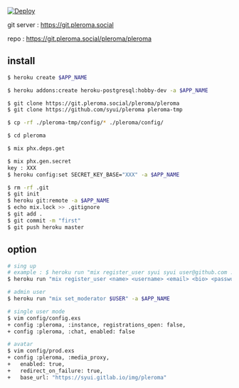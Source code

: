 [![Deploy](https://www.herokucdn.com/deploy/button.svg)](https://dashboard.heroku.com/new?button-url=https://github.com/syui/pleroma&template=https://github.com/syui/pleroma)

git server : https://git.pleroma.social

repo : https://git.pleroma.social/pleroma/pleroma

## install

```sh
$ heroku create $APP_NAME

$ heroku addons:create heroku-postgresql:hobby-dev -a $APP_NAME

$ git clone https://git.pleroma.social/pleroma/pleroma
$ git clone https://github.com/syui/pleroma pleroma-tmp

$ cp -rf ./pleroma-tmp/config/* ./pleroma/config/

$ cd pleroma

$ mix phx.deps.get

$ mix phx.gen.secret
key : XXX
$ heroku config:set SECRET_KEY_BASE="XXX" -a $APP_NAME

$ rm -rf .git
$ git init
$ heroku git:remote -a $APP_NAME
$ echo mix.lock >> .gitignore
$ git add .
$ git commit -m "first"
$ git push heroku master
```

## option

```sh
# sing up
# example : $ heroku run "mix register_user syui syui user@github.com . password123" -a pleroma
$ heroku run "mix register_user <name> <username> <email> <bio> <password>" -a $APP_NAME

# admin user
$ heroku run "mix set_moderator $USER" -a $APP_NAME

# single user mode
$ vim config/config.exs
+ config :pleroma, :instance, registrations_open: false,
+ config :pleroma, :chat, enabled: false

# avatar
$ vim config/prod.exs
+ config :pleroma, :media_proxy,
+   enabled: true,
+   redirect_on_failure: true,
+   base_url: "https://syui.gitlab.io/img/pleroma"
```
